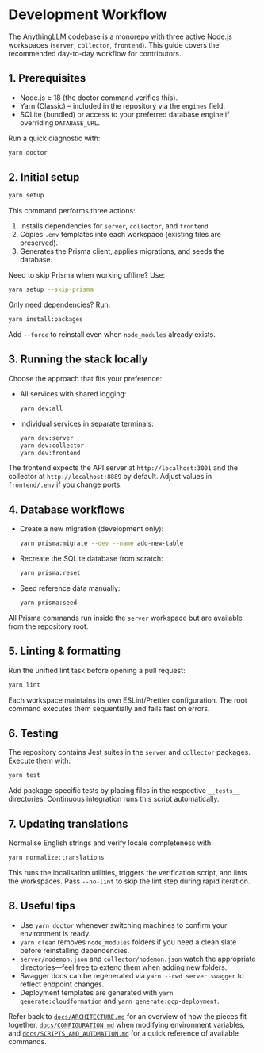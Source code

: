 # Development Workflow

The AnythingLLM codebase is a monorepo with three active Node.js workspaces (`server`, `collector`, `frontend`). This guide covers the recommended day-to-day workflow for contributors.

## 1. Prerequisites

- Node.js ≥ 18 (the doctor command verifies this).
- Yarn (Classic) – included in the repository via the `engines` field.
- SQLite (bundled) or access to your preferred database engine if overriding `DATABASE_URL`.

Run a quick diagnostic with:

```bash
yarn doctor
```

## 2. Initial setup

```bash
yarn setup
```

This command performs three actions:

1. Installs dependencies for `server`, `collector`, and `frontend`.
2. Copies `.env` templates into each workspace (existing files are preserved).
3. Generates the Prisma client, applies migrations, and seeds the database.

Need to skip Prisma when working offline? Use:

```bash
yarn setup --skip-prisma
```

Only need dependencies? Run:

```bash
yarn install:packages
```

Add `--force` to reinstall even when `node_modules` already exists.

## 3. Running the stack locally

Choose the approach that fits your preference:

- All services with shared logging:
  ```bash
  yarn dev:all
  ```
- Individual services in separate terminals:
  ```bash
  yarn dev:server
  yarn dev:collector
  yarn dev:frontend
  ```

The frontend expects the API server at `http://localhost:3001` and the collector at `http://localhost:8889` by default. Adjust values in `frontend/.env` if you change ports.

## 4. Database workflows

- Create a new migration (development only):
  ```bash
  yarn prisma:migrate --dev --name add-new-table
  ```
- Recreate the SQLite database from scratch:
  ```bash
  yarn prisma:reset
  ```
- Seed reference data manually:
  ```bash
  yarn prisma:seed
  ```

All Prisma commands run inside the `server` workspace but are available from the repository root.

## 5. Linting & formatting

Run the unified lint task before opening a pull request:

```bash
yarn lint
```

Each workspace maintains its own ESLint/Prettier configuration. The root command executes them sequentially and fails fast on errors.

## 6. Testing

The repository contains Jest suites in the `server` and `collector` packages. Execute them with:

```bash
yarn test
```

Add package-specific tests by placing files in the respective `__tests__` directories. Continuous integration runs this script automatically.

## 7. Updating translations

Normalise English strings and verify locale completeness with:

```bash
yarn normalize:translations
```

This runs the localisation utilities, triggers the verification script, and lints the workspaces. Pass `--no-lint` to skip the lint step during rapid iteration.

## 8. Useful tips

- Use `yarn doctor` whenever switching machines to confirm your environment is ready.
- `yarn clean` removes `node_modules` folders if you need a clean slate before reinstalling dependencies.
- `server/nodemon.json` and `collector/nodemon.json` watch the appropriate directories—feel free to extend them when adding new folders.
- Swagger docs can be regenerated via `yarn --cwd server swagger` to reflect endpoint changes.
- Deployment templates are generated with `yarn generate:cloudformation` and `yarn generate:gcp-deployment`.

Refer back to [`docs/ARCHITECTURE.md`](./ARCHITECTURE.md) for an overview of how the pieces fit together, [`docs/CONFIGURATION.md`](./CONFIGURATION.md) when modifying environment variables, and [`docs/SCRIPTS_AND_AUTOMATION.md`](./SCRIPTS_AND_AUTOMATION.md) for a quick reference of available commands.
